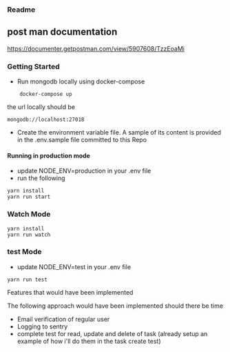 ### Readme

## post man documentation
https://documenter.getpostman.com/view/5907608/TzzEoaMi

### Getting Started

- Run mongodb locally using docker-compose
```
    docker-compose up

```
the url locally should be  

```
mongodb://localhost:27018
```


- Create the environment variable file. A sample of its content is provided in the .env.sample file committed to this Repo



#### Running in production mode
- update NODE_ENV=production in your .env file
- run the following
```
yarn install
yarn run start

```

### Watch Mode 

```
yarn install
yarn run watch

```

### test Mode
- update NODE_ENV=test in your .env file

```
yarn run test
```

Features that would have been implemented 

The following approach would have been implemented should there be time

- Email verification of regular user 
- Logging to sentry
- complete test for read, update and delete of task (already setup an example of how i'll do them in the task create test)





